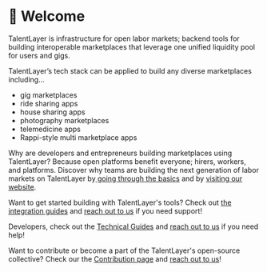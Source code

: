 # 👋 Welcome

TalentLayer is infrastructure for open labor markets; backend tools for building interoperable marketplaces that leverage one unified liquidity pool for users and gigs.

TalentLayer’s tech stack can be applied to build any diverse marketplaces including…

* gig marketplaces
* ride sharing apps
* house sharing apps
* photography marketplaces
* telemedicine apps
* Rappi-style multi marketplace apps

Why are developers and entrepreneurs building marketplaces using TalentLayer? Because open platforms benefit everyone; hirers, workers, and platforms. Discover why teams are building the next generation of labor markets on TalentLayer by[ going through the basics](basics/) and by [visiting our website](https://www.talentlayer.org/).

Want to get started building with TalentLayer's tools? Check out [the integration guides](quick-start-integration-guide.md) and [reach out to us](broken-reference) if you need support!

Developers, check out the [Technical Guides](technical-guides/) and [reach out to us](broken-reference) if you need help!

Want to contribute or become a part of the TalentLayer's open-source collective? Check our the [Contribution page](open-source-contribution.md) and [reach out to us](broken-reference)!
